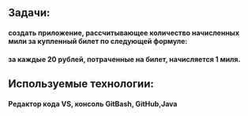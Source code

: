 ## Задачи:
#### создать приложение, рассчитывающее количество начисленных мили за купленный билет по следующей формуле:
#### за каждые 20 рублей, потраченные на билет, начисляется 1 миля.

## Используемые технологии:
#### Редактор кода VS, консоль GitBash,  GitHub,Java

